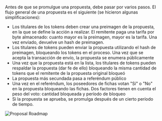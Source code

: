 Antes de que se promulgue una propuesta, debe pasar por varios pasos. El flujo general de una propuesta es el siguiente (se hicieron algunas simplificaciones):

 - Los titulares de los tokens deben crear una preimagen de la propuesta, en la que se define la acción a realizar. El remitente paga una tarifa por byte almacenado: cuanto mayor es la preimagen, mayor es la tarifa. Una vez enviado, devuelve un hash de preimagen.
 - Los titulares de tokens pueden enviar la propuesta utilizando el hash de preimagen, bloqueando los tokens en el proceso. Una vez que se acepta la transacción de envío, la propuesta se enumera públicamente
 - Una vez que la propuesta está en la lista, los titulares de tokens pueden respaldar la propuesta (dar fe de ello) bloqueando la misma cantidad de tokens que el remitente de la propuesta original bloqueó
 - La propuesta más secundada pasa a referéndum público
 - Una vez en el referéndum, los poseedores de fichas votan "Sí" o "No" en la propuesta bloqueando las fichas. Dos factores tienen en cuenta el peso del voto: cantidad bloqueada y período de bloqueo
 - Si la propuesta se aprueba, se promulga después de un cierto período de tiempo.
 
![Proposal Roadmap](/images/governance/governance-proposal-roadmap.png)
